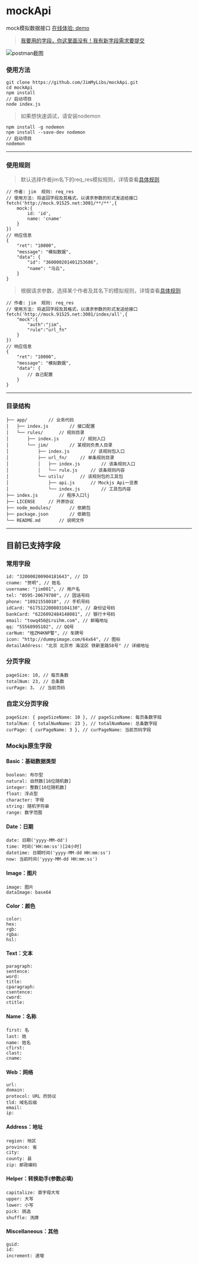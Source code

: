 # mockApi
mock模拟数据接口 [在线体验: demo](http://mock.91525.net)

> [我要用的字段，你这里面没有！我有新字段需求要提交](https://github.com/JimMyLibs/mockApi/issues/4)

![postman截图](https://note.youdao.com/yws/public/resource/367cb1e7e2dad4b943cdf1c53c776613/xmlnote/C207D409E2FA4DCBB1830984F258EFC3/6942)

### 使用方法
```
git clone https://github.com/JimMyLibs/mockApi.git
cd mockApi
npm install
// 启动项目
node index.js
```
> 如果想快速调试，请安装nodemon
```
npm install -g nodemon
npm install --save-dev nodemon
// 启动项目
nodemon
```
---

### 使用规则
> 默认选择作者jim名下的req_res模拟规则，详情查看[具体规则](https://github.com/JimMyLibs/mockApi/tree/master/app/rules/jim/req_res)
```
// 作者: jim  规则: req_res
// 使用方法: 将返回字段及其格式，以请求参数的形式发送给接口
fetch('http://mock.91525.net:3001/**/**',{
	mock:{
		id: 'id',
		name: 'cname'
	}
})
// 响应信息
{
    "ret": "10000",
    "message": "模拟数据",
    "data": {
        "id": "360000201401253686",
        "name": "马云",
    }
}
```
> 根据请求参数，选择某个作者及其名下的模拟规则，详情查看[具体规则](https://github.com/JimMyLibs/mockApi/tree/master/app/rules/jim/url_fn)
```
// 作者: jim  规则: req_res
// 使用方法: 将返回字段及其格式，以请求参数的形式发送给接口
fetch('http://mock.91525.net:3001/index/all',{
	"mock":{
		"auth":"jim",
		"rule":"url_fn"
	}
})
// 响应信息
{
    "ret": "10000",
    "message": "模拟数据",
    "data": {
        // 自己配置
    }
}
```
---

### 目录结构
```
├── app/        // 业务代码
│   ├── index.js        // 接口配置
│   └── rules/      // 规则目录
│       ├── index.js        // 规则入口
│       └── jim/        // 某规则负责人目录
│           ├── index.js        // 该规则包入口
│           ├── url_fn/     // 单条规则目录
│           │   ├── index.js        // 该条规则入口
│           │   └── rule.js     // 该条规则内容
│           └── utils/      // 该规则包的工具包
│               ├── api.js      // Mockjs Api一览表
│               └── index.js        // 工具包内容
├── index.js        // 程序入口lj
├── LICENSE     // 开原协议
├── node_modules/       // 依赖包
├── package.json        // 依赖包
└── README.md       // 说明文件
```
---
## 目前已支持字段

### 常用字段
```
id: "320000200904181643", // ID
cname: "贺明", // 姓名
username: "jim001", // 用户名
tel: "0595-20679780", // 固话号码
phone: "18921558010", // 手机号码
idCard: "617512200803104130", // 身份证号码
bankCard: "6226092484148081", // 银行卡号码
email: "towq456@iruihm.com", // 邮箱地址
qq: "55568995102", // QQ号
carNum: "桂ZM4KNP警", // 车牌号
icon: "http://dummyimage.com/64x64", // 图标
detailAddress: "北京 北京市 海淀区 铁新里路58号" // 详细地址

```
### 分页字段
```
pageSize: 10, // 每页条数
totalNum: 23, // 总条数
curPage: 3， // 当前页码

```
### 自定义分页字段
```
pageSize: { pageSizeName: 10 }, // pageSizeName: 每页条数字段
totalNum: { totalNumName: 23 }, // totalNumName: 总条数字段
curPage: { curPageName: 3 }, // curPageName: 当前页码字段

```

### Mockjs原生字段

#### Basic：基础数据类型
```
boolean: 布尔型
natural: 自然数[16位随机数]
integer: 整数[16位随机数]
float: 浮点型
character: 字母
string: 随机字符串
range: 数字范围
```
#### Date：日期
```
date: 日期('yyyy-MM-dd')
time: 时间('HH:mm:ss')[24小时]
datetime: 日期时间('yyyy-MM-dd HH:mm:ss')
now: 当前时间('yyyy-MM-dd HH:mm:ss')
```
#### Image：图片
```
image: 图片
dataImage: base64
```
#### Color：颜色
```
color:
hex:
rgb:
rgba:
hsl:
```
#### Text：文本
```
paragraph:
sentence:
word:
title:
cparagraph:
csentence:
cword:
ctitle:
```
#### Name：名称
```
first: 名
last: 姓
name: 姓名
cfirst:
clast:
cname:
```
#### Web：网络
```
url:
domain:
protocol: URL 的协议
tld: 域名后缀
email:
ip:
```
#### Address：地址
```
region: 地区
province: 省
city:
county: 县
zip: 邮政编码
```
#### Helper：转换助手(参数必填)
```
capitalize: 首字母大写
upper: 大写
lower: 小写
pick: 挑选
shuffle: 洗牌
```
#### Miscellaneous：其他
```
guid:
id:
increment: 递增
```